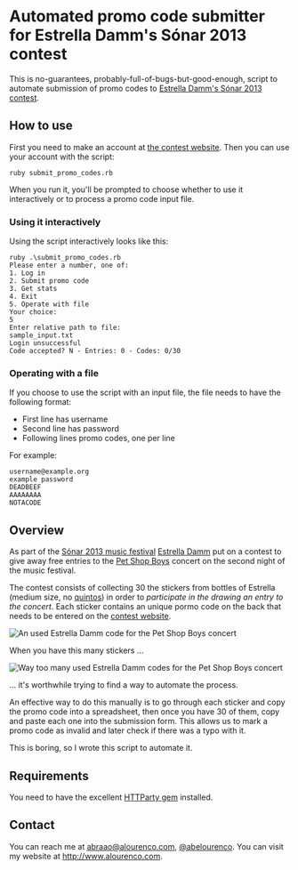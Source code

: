 # Automated promo code submitter for Estrella Damm's Sónar 2013 contest

This is no-guarantees, probably-full-of-bugs-but-good-enough, script to automate submission of promo codes to [Estrella Damm's Sónar 2013 contest](http://concertinauguralsonar.estrelladamm.com).

## How to use

First you need to make an account at [the contest website](http://concertinauguralsonar.estrelladamm.com). Then you can use your account with the script:

    ruby submit_promo_codes.rb

When you run it, you'll be prompted to choose whether to use it interactively or to process a promo code input file.

### Using it interactively

Using the script interactively looks like this:

    ruby .\submit_promo_codes.rb
    Please enter a number, one of:
    1. Log in
    2. Submit promo code
    3. Get stats
    4. Exit
    5. Operate with file
    Your choice:
    5
    Enter relative path to file:
    sample_input.txt
    Login unsuccessful
    Code accepted? N - Entries: 0 - Codes: 0/30

### Operating with a file

If you choose to use the script with an input file, the file needs to have the following format:

* First line has username
* Second line has password
* Following lines promo codes, one per line

For example:

    username@example.org
    example password
    DEADBEEF
    AAAAAAAA
    NOTACODE

## Overview

As part of the [S&oacute;nar 2013 music festival](http://www.sonar.es/en/2013/) [Estrella Damm](http://en.wikipedia.org/wiki/Estrella_Damm) put on a contest to give away free entries to the [Pet Shop Boys](http://www.sonar.es/en/2013/prg/ar/pet-shop-boys_141) concert on the second night of the music festival.

The contest consists of collecting 30 the stickers from bottles of Estrella (medium size, no [quintos](http://www.nytimes.com/fodors/top/features/travel/destinations/europe/spain/barcelona/fdrs_feat_23_11.html)) in order to *participate in the drawing an entry to the concert*. Each sticker contains an unique pormo code on the back that needs to be entered on the [contest website](http://concertinauguralsonar.estrelladamm.com/).

![An used Estrella Damm code for the Pet Shop Boys concert](README_files/used_estrella_damm_code_for_the_pet_shop_boys_concert.jpg)

When you have this many stickers ...

![Way too many used Estrella Damm codes for the Pet Shop Boys concert](README_files/way_too_many_used_estrella_damm_code_for_the_pet_shop_boys_concert.jpg)

... it's worthwhile trying to find a way to automate the process.

An effective way to do this manually is to go through each sticker and copy the promo code into a spreadsheet, then once you have 30 of them, copy and paste each one into the submission form. This allows us to mark a promo code as invalid and later check if there was a typo with it.

This is boring, so I wrote this script to automate it.

## Requirements

You need to have the excellent [HTTParty gem](https://github.com/jnunemaker/httparty) installed.

## Contact
You can reach me at <abraao@alourenco.com>, [@abelourenco](https://twitter.com/abelourenco). You can visit my website at <http://www.alourenco.com>.